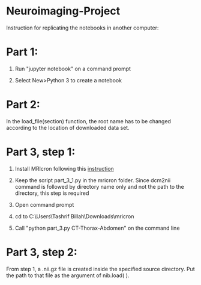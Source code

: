 # Neuroimaging-Project

Instruction for replicating the notebooks in another computer: 

# Part 1:

1. Run "jupyter notebook" on a command prompt

2. Select New>Python 3 to create a notebook

# Part 2:

In the load_file(section) function, the root name has to be changed according to the location of downloaded data set.

# Part 3, step 1:

1. Install MRIcron following this [instruction](http://people.cas.sc.edu/rorden/mricron/install.html)

2. Keep the script part_3_1.py in the mricron folder. Since dcm2nii command is followed by directory name only and not the path to the directory, this step is required

3. Open command prompt

4. cd to C:\Users\Tashrif Billah\Downloads\mricron

5. Call "python part_3.py CT-Thorax-Abdomen" on the command line

# Part 3, step 2:

 From step 1, a .nii.gz file is created inside the specified source directory. Put the path to that file as the argument of nib.load( ).



